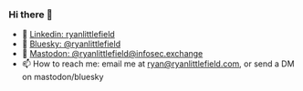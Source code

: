 ### Hi there 👋

- 🔗 [Linkedin: ryanlittlefield](https://www.linkedin.com/in/ryanlittlefield/)
- 🦋 [Bluesky: @ryanlittlefield](https://bsky.app/profile/ryanlittlefield.com)
- 🐘 [Mastodon: @ryanlittlefield@infosec.exchange](https://infosec.exchange/@ryanlittlefield)
- 📫 How to reach me: email me at [ryan@ryanlittlefield.com](mailto:ryan@ryanlittlefield.com), or send a DM on mastodon/bluesky



